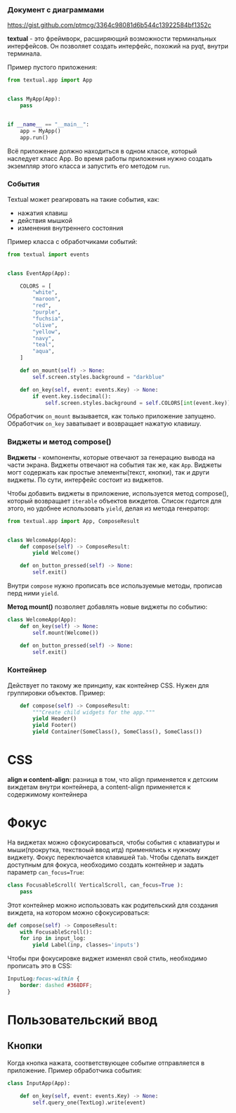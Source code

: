 ### Документ с диаграммами
https://gist.github.com/ptmcg/3364c98081d6b544c13922584bf1352c

**textual** - это фреймворк, расширяющий возможности терминальных интерфейсов. Он позволяет создать интерфейс, похожий на pyqt, внутри терминала.

Пример пустого приложения:
```python
from textual.app import App


class MyApp(App):
    pass


if __name__ == "__main__":
    app = MyApp()
    app.run()
```

Всё приложение должно находиться в одном классе, который наследует класс App. Во время работы приложения нужно создать экземпляр этого класса и запустить его методом `run`.

### События
Textual может реагировать на такие события, как:
- нажатия клавиш
- действия мышкой
- изменения внутреннего состояния

Пример класса с обработчиками событий: 
```python
from textual import events


class EventApp(App):

    COLORS = [
        "white",
        "maroon",
        "red",
        "purple",
        "fuchsia",
        "olive",
        "yellow",
        "navy",
        "teal",
        "aqua",
    ]

    def on_mount(self) -> None:
        self.screen.styles.background = "darkblue"

    def on_key(self, event: events.Key) -> None:
        if event.key.isdecimal():
            self.screen.styles.background = self.COLORS[int(event.key)]
```
Обработчик `on_mount` вызывается, как только приложение запущено. Обработчик `on_key` заватывает и возвращает нажатую клавишу.

### Виджеты и метод compose()

**Виджеты** - компоненты, которые отвечают за генерацию вывода на части экрана. Виджеты отвечают на события так же, как `App`. Виджеты могт содержать как простые элементы(текст, кнопки), так и други виджеты. По сути, интерфейс состоит из виджетов. 

Чтобы добавить виджеты в приложение, используется метод compose(), который возвращает `iterable` объектов виждетов. Список годится для этого, но удобнее использовать `yield`, делая из метода генератор:
```python
from textual.app import App, ComposeResult


class WelcomeApp(App):
    def compose(self) -> ComposeResult:
        yield Welcome()

    def on_button_pressed(self) -> None:
        self.exit()
```
Внутри `compose` нужно прописать все используемые методы, прописав перд ними `yield`.

**Метод mount()** позволяет добавлять новые виджеты по событию:
```python
class WelcomeApp(App):
    def on_key(self) -> None:
        self.mount(Welcome())

    def on_button_pressed(self) -> None:
        self.exit()
```

### Контейнер
Действует по такому же принципу, как контейнер CSS. Нужен для группировки объектов. Пример:
```python
    def compose(self) -> ComposeResult:
        """Create child widgets for the app."""
        yield Header()
        yield Footer()
        yield Container(SomeClass(), SomeClass(), SomeClass())
```



# CSS 
**align и content-align**: разница в том, что align применяется к детским виждетам внутри контейнера, а content-align применяется к содержимому контейнера

# Фокус

На виджетах можно сфокусироваться, чтобы  события с клавиатуры и мыши(прокрутка, текствоый ввод итд) применялись к нужному виджету. Фокус переключается клавишей `Tab`. 
Чтобы сделать виждет доступным для фокуса, необходимо создать контейнер и задать параметр `can_focus=True`: 
```python
class FocusableScroll( VerticalScroll, can_focus=True ):  
	pass
```
Этот контейнер можно использовать как родительский для создания виждета, на котором можно сфокусироваться:
```python
def compose(self) -> ComposeResult:  
	with FocusableScroll():  
	for inp in input_log:  
		yield Label(inp, classes='inputs')
```
Чтобы при фокусировке виджет изменял свой стиль, необходимо прописать это в CSS:
```css
InputLog:focus-within {  
	border: dashed #368DFF;  
}
```

# Пользовательский ввод

## Кнопки
Когда кнопка нажата, соответствующее событие отправляется в приложение. Пример обработчика события:
```python
class InputApp(App):

    def on_key(self, event: events.Key) -> None:
        self.query_one(TextLog).write(event)
```
